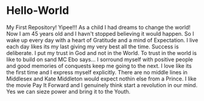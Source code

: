 # Hello-World
My First Repository! Yipee!!!
As a child I had dreams to change the world!
Now I am 45 years old and I havn't stopped believing it would happen.
So I wake up every day with a heart of Gratitude and a mind of Expectation.
I live each day likes its my last giving my very best all the time. Success is deliberate.
I put my trust in God and not in the World. To trust in the world is like to build on sand MC Ebo says...
I sorround myself with positive people and good memories of conquests keep me going to the next.
I love like its the first time and I express myself explicitly. There are no middle lines in Middlesex and Kate Middleton would expect nothin else from a Prince.
I like the movie Pay It Forward and I genuinely think start a revolution in our mind. Yes we can sieze power and bring it to the Youth.
